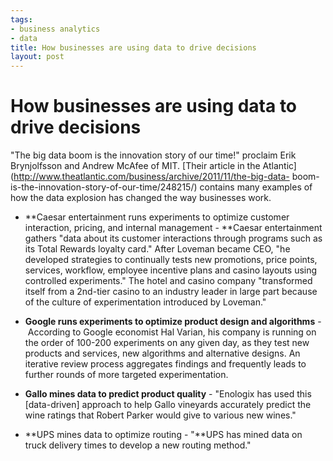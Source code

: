 ```yaml
--- 
tags: 
- business analytics
- data
title: How businesses are using data to drive decisions
layout: post
---
```

# How businesses are using data to drive decisions

"The big data boom is the innovation story of our time!" proclaim Erik
Brynjolfsson and Andrew McAfee of MIT. [Their article in the
Atlantic](http://www.theatlantic.com/business/archive/2011/11/the-big-data-
boom-is-the-innovation-story-of-our-time/248215/) contains many examples of
how the data explosion has changed the way businesses work.

  * **Caesar entertainment runs experiments to optimize customer interaction, pricing, and internal management - **Caesar entertainment gathers "data about its customer interactions through programs such as its Total Rewards loyalty card." After Loveman became CEO, "he developed strategies to continually tests new promotions, price points, services, workflow, employee incentive plans and casino layouts using controlled experiments." The hotel and casino company "transformed itself from a 2nd-tier casino to an industry leader in large part because of the culture of experimentation introduced by Loveman."

  * **Google runs experiments to optimize product design and algorithms** - According to Google economist Hal Varian, his company is running on the order of 100-200 experiments on any given day, as they test new products and services, new algorithms and alternative designs. An iterative review process aggregates findings and frequently leads to further rounds of more targeted experimentation.

  * **Gallo mines data to predict product quality** - "Enologix has used this [data-driven] approach to help Gallo vineyards accurately predict the wine ratings that Robert Parker would give to various new wines."

  * **UPS mines data to optimize routing - "**UPS has mined data on truck delivery times to develop a new routing method."

